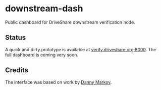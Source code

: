 downstream-dash
===============

Public dashboard for DriveShare downstream verification node.

## Status
A quick and dirty prototype is available at [verify.driveshare.org:8000](http://verify.driveshare.org:8000/). The full dashboard is coming very soon.

## Credits
The interface was based on work by [Danny Markov](http://tutorialzine.com/2014/09/real-time-visitor-globe-nodejs-webgl/).
